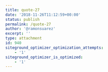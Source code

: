 ```yaml
---
title: quote-27
date: '2018-11-26T11:12:59+00:00'
status: publish
permalink: /quote-27
author: '@ramonsuarez'
excerpt: ''
type: attachment
id: 940
siteground_optimizer_optimization_attempts:
    - '1'
siteground_optimizer_is_optimized:
    - '1'
---
```

<!DOCTYPE html PUBLIC "-//W3C//DTD HTML 4.0 Transitional//EN" "http://www.w3.org/TR/REC-html40/loose.dtd">
<?xml encoding="UTF-8">
